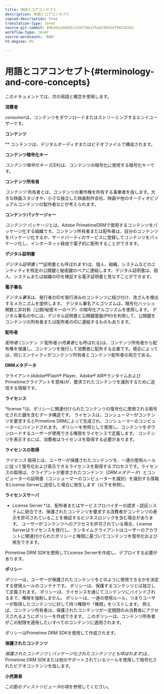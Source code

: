 ```yaml
---
title: 用語とコアコンセプト
description: 用語とコアコンセプト
copied-description: true
translation-type: tm+mt
source-git-commit: 89bdda1d4bd5c126f19ba75a819942df901183d1
workflow-type: tm+mt
source-wordcount: '669'
ht-degree: 0%

---
```



# 用語とコアコンセプト{#terminology-and-core-concepts}

このドキュメントでは、次の用語と概念を使用します。

**消費者**

*consumer*&#x200B;は、コンテンツをダウンロードまたはストリーミングするエンドユーザーです。

**コンテンツ**

** コンテンツは、デジタルオーディオまたはビデオファイルで構成されます。

**コンテンツ暗号化キー**

*コンテンツ暗号化キー* (CEK)は、コンテンツの暗号化に使用する暗号化キーです。

**コンテンツ所有者**

*コンテンツ* 所有者とは、コンテンツの著作権を所有する事業者を指します。大きな映画スタジオや、小さな独立した映画制作会社、映画や他のオーディオビジュアルコンテンツの製作者などが考えられます。

**コンテンツパッケージャー**

*コンテンツ* パッケージとは、Adobe PrimetimeDRMで使用するコンテンツをパッケージ化する組織です。コンテンツ所有者または配布者は、自分のコンテンツをパッケージ化するか、サードパーティのサービスに登録してコンテンツをパッケージ化し、インターネット経由で電子的に配布することができます。

**デジタル証明書**

*デジタル証明書* ( **&#x200B;証明書とも呼ばれます)は、個人、組織、システムなどのエンティティを特定の公開鍵と秘密鍵のペアに連結します。デジタル証明書は、個人、システムまたは組織のIDを検証する電子証明書と見なすことができます。

**電子署名**

*デジタル署名*&#x200B;は、発行者のIDを発行済みのコンテンツに結び付け、改ざんを検出するメカニズムを提供します。 デジタル署名アルゴリズムは、暗号化ハッシュ関数と非対称（公開/秘密キーのペア）の暗号化アルゴリズムを使用します。 デジタル署名の中には、デジタル証明書と公開鍵基盤(PKI)を利用して、公開鍵をコンテンツの所有者または配布者のIDに連結するものもあります。

**配布者**

*配布者* (コンテン *ツ* 配布者*小売業者*とも呼ばれる)は、コンテンツ所有者から配布権を保護し、コンテンツを発行して消費者に配布する企業です。場合によっては、同じエンティティがコンテンツ所有者とコンテンツ配布者の両方である。

**DRMメタデータ**

クライアント(Adobe®Flash® Player、Adobe® AIR®ランタイムおよびPrimetimeクライアントを意味)が、要求されたコンテンツを識別するために送信する情報です。

**ライセンス**

*license *は、ポリシーに関連付けられたコンテンツの復号化に使用される暗号化された鍵を含むデータ構造です。 ライセンスは、コンシューマーがコンテンツを要求するとPrimetime DRMによって生成され、コンシューマーのコンピューターにバインドされます。 ポリシーを参照として使用し、コンテンツをダウンロードするユーザーが使用できる権限をライセンスで定義します。 コンテンツを表示するには、消費者はライセンスを取得する必要があります。

**ライセンスの取得**

*ライセンス* 取得とは、ユーザーが保護されたコンテンツを、一連の使用ルールに従って復号化および表示できるライセンスを取得するプロセスです。ライセンスの取得は、クライアントが要求されたコンテンツ（*DRMメタデータ*）とコンピューターの証明書（コンシューマーのコンピューターを識別）を識別する情報をLicense Serverに送信した場合に発生します（以下を参照）。

**ライセンスサーバ**

* License Server *は、配布者またはサービスプロバイダーの請求・認証システムに統合でき、保護されたコンテンツを要求する消費者がコンテンツの表示を許可されていることを検証するビジネスロジックを含む場合があります。 ユーザーがコンテンツへのアクセスを許可されている場合、License Serverはライセンスを発行し、ランタイムクライアントはユーザーのアカウントに関連付けられたポリシーと権限に基づいてコンテンツを復号化および再生できます。

Primetime DRM SDKを使用してLicense Serverを作成し、デプロイする必要があります。

**ポリシー**

*ポリシー*&#x200B;は、ユーザーが保護されたコンテンツをどのように使用できるかを決定する使用ルールのコンテナです。 ポリシーは、保護するコンテンツとは独立して定義されます。 ポリシーは、ライセンスを通じてコンテンツにバインドされるまで、権限を強制しません。 ポリシーは、一連の使用ルール、つまりユーザーが取得したコンテンツに対して持つ権限や「権限」をリストします。 例えば、コンテンツ所有者は、保護されたコンテンツが一定期間のみ消費者にアクセスされるようにポリシーを作成できます。 このポリシーは、コンテンツ所有者がこの制限を適用したいすべてのコンテンツに適用されます。

ポリシーはPrimetime DRM SDKを使用して作成されます。

**保護されたコンテンツ**

*保護されたコンテンツ* ( *パッケージ化されたコンテンツとも呼ばれます*)は、Primetime DRM SDKまたは他のサポートされているツールを使用して暗号化されたビデオコンテンツを指します。

**小売業者**

この節の&#x200B;*ディストリビュータ*&#x200B;の項を参照してください。
